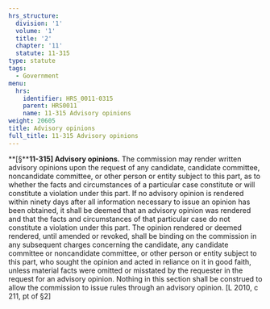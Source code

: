 ```yaml
---
hrs_structure:
  division: '1'
  volume: '1'
  title: '2'
  chapter: '11'
  statute: 11-315
type: statute
tags:
  - Government
menu:
  hrs:
    identifier: HRS_0011-0315
    parent: HRS0011
    name: 11-315 Advisory opinions
weight: 20605
title: Advisory opinions
full_title: 11-315 Advisory opinions
---
```

**[§****11-315] Advisory opinions.** The commission may render written advisory opinions upon the request of any candidate, candidate committee, noncandidate committee, or other person or entity subject to this part, as to whether the facts and circumstances of a particular case constitute or will constitute a violation under this part. If no advisory opinion is rendered within ninety days after all information necessary to issue an opinion has been obtained, it shall be deemed that an advisory opinion was rendered and that the facts and circumstances of that particular case do not constitute a violation under this part. The opinion rendered or deemed rendered, until amended or revoked, shall be binding on the commission in any subsequent charges concerning the candidate, any candidate committee or noncandidate committee, or other person or entity subject to this part, who sought the opinion and acted in reliance on it in good faith, unless material facts were omitted or misstated by the requester in the request for an advisory opinion. Nothing in this section shall be construed to allow the commission to issue rules through an advisory opinion. [L 2010, c 211, pt of §2]